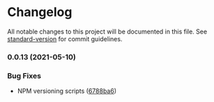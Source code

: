 # Changelog

All notable changes to this project will be documented in this file. See [standard-version](https://github.com/conventional-changelog/standard-version) for commit guidelines.

### 0.0.13 (2021-05-10)


### Bug Fixes

* NPM versioning scripts ([6788ba6](https://github.com/damlys/ts-project-skeleton/commit/6788ba63ddd1be393f118fa531ffcfdbe5b8f208))
